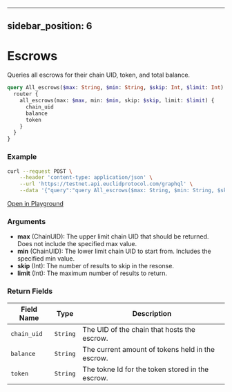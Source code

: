 ---
sidebar_position: 6
---
# Escrows
Queries all escrows for their chain UID, token, and total balance.

```graphql
query All_escrows($max: String, $min: String, $skip: Int, $limit: Int) {
  router {
    all_escrows(max: $max, min: $min, skip: $skip, limit: $limit) {
      chain_uid
      balance
      token
    }
  }
}
```
### Example

```bash
curl --request POST \
    --header 'content-type: application/json' \
    --url 'https://testnet.api.euclidprotocol.com/graphql' \
    --data '{"query":"query All_escrows($max: String, $min: String, $skip: Int, $limit: Int) {\n  router {\n    all_escrows(max: $max, min: $min, skip: $skip, limit: $limit) {\n      chain_uid\n      balance\n      token\n    }\n  }\n}","variables":{"max":null,"min":null,"skip":null,"limit":null}}'
```

[Open in Playground](https://testnet.api.euclidprotocol.com/?explorerURLState=N4IgJg9gxgrgtgUwHYBcQC4QEcYIE4CeABAIIA2ZA%2BggM5R4QDuNAFACRwCGAHukQMoo8ASyQBzADREOovoJHipbGgGthABz4BJVErLC4wlNtQBKIsAA6SIkQYwU%2BC9du3OFanQbMWXXtL8pQyQ%2BGSQpVQ1QyPUpfUNjaXijcysbV1soAAtOUUoYYTAXDKIAI3dOJCgEYoyUCBVkWqIAX2K2pBaQCRAAN04RTlKyWgwQNNtLED8pviQYCgliqeDZonnF5ZAYtY2yJfSp5JRdhbJrLpagA)

### Arguments

- **max** (ChainUID): The upper limit chain UID that should be returned. Does not include the specified max value.
- **min** (ChainUID): The lower limit chain UID to start from. Includes the specified min value.
- **skip** (Int): The number of results to skip in the resonse.
- **limit** (Int): The maximum number of results to return.

### Return Fields

| Field Name  | Type     | Description                                      |
|-------------|----------|--------------------------------------------------|
| `chain_uid` | `String` | The UID of the chain that hosts the escrow. |
| `balance`   | `String`  | The current amount of tokens held in the escrow.   |
| `token`  | `String`    | The tokne Id for the token stored in the escrow.  |